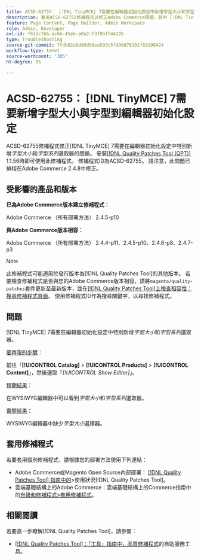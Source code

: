 ```yaml
---
title: ACSD-62755： [!DNL TinyMCE] 7需要在編輯器初始化設定中新增字型大小和字型
description: 套用ACSD-62755修補程式以修正Adobe Commerce問題，其中 [!DNL TinyMCE] 7需要在編輯器初始化設定中特別新增*font size*和*font family*。
feature: Page Content, Page Builder, Admin Workspace
role: Admin, Developer
exl-id: f61dc7b6-ac6b-45eb-a0a2-f3f0bff4422b
type: Troubleshooting
source-git-commit: 7fdb02a6d89d50ea593c5fd99d78101f89198424
workflow-type: tm+mt
source-wordcount: '305'
ht-degree: 0%

---
```


# ACSD-62755： [!DNL TinyMCE] 7需要新增字型大小與字型到編輯器初始化設定

ACSD-62755修補程式修正[!DNL TinyMCE] 7需要在編輯器初始化設定中特別新增&#x200B;*字型大小*&#x200B;和&#x200B;*字型系列*&#x200B;選取器的問題。 安裝[[!DNL Quality Patches Tool (QPT)]](/help/tools/quality-patches-tool/quality-patches-tool-to-self-serve-quality-patches.md) 1.1.56時即可使用此修補程式。 修補程式ID為ACSD-62755。 請注意，此問題已排程在Adobe Commerce 2.4.8中修正。

## 受影響的產品和版本

**已為Adobe Commerce版本建立修補程式：**

Adobe Commerce （所有部署方法） 2.4.5-p10

**與Adobe Commerce版本相容：**

Adobe Commerce （所有部署方法） 2.4.4-p11、2.4.5-p10、2.4.6-p8、2.4.7-p3

>[!NOTE]
>
>此修補程式可能適用於發行版本為[!DNL Quality Patches Tool]的其他版本。 若要檢查修補程式是否與您的Adobe Commerce版本相容，請將`magento/quality-patches`套件更新至最新版本，並在[[!DNL Quality Patches Tool]上檢查相容性：搜尋修補程式頁面](https://experienceleague.adobe.com/tools/commerce-quality-patches/index.html)。 使用修補程式ID作為搜尋關鍵字，以尋找修補程式。

## 問題

[!DNL TinyMCE] 7需要在編輯器初始化設定中特別新增&#x200B;*字型大小*&#x200B;和&#x200B;*字型系列*&#x200B;選取器。

<u>要再現的步驟</u>：

前往「**[!UICONTROL Catalog]** > **[!UICONTROL Products]** > **[!UICONTROL Content]**」，然後選取「*[!UICONTROL Show Editor]*」。

<u>預期結果</u>：

在WYSIWYG編輯器中可以看到&#x200B;*字型大小*&#x200B;和&#x200B;*字型系列*&#x200B;選取器。

<u>實際結果</u>：

WYSIWYG編輯器中缺少&#x200B;*字型大小*&#x200B;選擇器。

## 套用修補程式

若要套用個別修補程式，請根據您的部署方法使用下列連結：

* Adobe Commerce或Magento Open Source內部部署： [[!DNL Quality Patches Tool] 指南中的](/help/tools/quality-patches-tool/usage.md)>使用狀況[!DNL Quality Patches Tool]。
* 雲端基礎結構上的Adobe Commerce：雲端基礎結構上的Commerce指南中的[升級和修補程式>套用修補程式](https://experienceleague.adobe.com/docs/commerce-cloud-service/user-guide/develop/upgrade/apply-patches.html)。

## 相關閱讀

若要進一步瞭解[!DNL Quality Patches Tool]，請參閱：

* [[!DNL Quality Patches Tool]：「工具」指南中，品質修補程式](/help/tools/quality-patches-tool/quality-patches-tool-to-self-serve-quality-patches.md)的自助服務工具。
